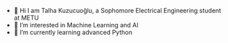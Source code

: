 - 👋 Hi I am Talha Kuzucuoğlu, a Sophomore Electrical Engineering student at METU
- 👀 I’m interested in Machine Learning and AI 
- 🌱 I’m currently learning advanced Python
